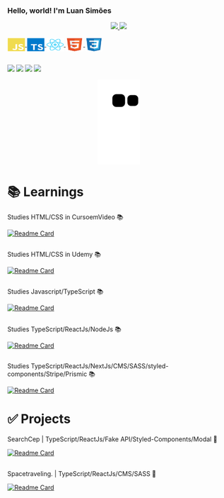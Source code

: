 ### Hello, world! I'm Luan Simões

<div align="center">
  <a href="https://github.com/SyLu4N">
  <img height="180em" src="https://github-readme-stats.vercel.app/api?username=sylu4n&show_icons=true&theme=dracula&include_all_commits=true&count_private=true"/>
  <img height="180em" src="https://github-readme-stats.vercel.app/api/top-langs/?username=sylu4n&layout=compact&langs_count=7&theme=dracula"/>
</div>
 <div style="display: inline_block"><br>
  <img align="center" alt="Javascript" height="30" width="40" src="https://raw.githubusercontent.com/devicons/devicon/master/icons/javascript/javascript-plain.svg">
  <img align="center" alt="TypeScript" height="30" width="40" src="https://raw.githubusercontent.com/devicons/devicon/master/icons/typescript/typescript-plain.svg">
  <img align="center" alt="React" height="30" width="40" src="https://raw.githubusercontent.com/devicons/devicon/master/icons/react/react-original.svg">
  <img align="center" alt="-HTML" height="30" width="40" src="https://raw.githubusercontent.com/devicons/devicon/master/icons/html5/html5-original.svg">
  <img align="center" alt="CSS" height="30" width="40" src="https://raw.githubusercontent.com/devicons/devicon/master/icons/css3/css3-original.svg">
</div>

##
  
<div> 
  <a href="https://www.instagram.com/_luannsimoes_/" target="_blank"><img src="https://img.shields.io/badge/-Instagram-%23E4405F?style=for-the-badge&logo=instagram&logoColor=white" target="_blank"></a>
 <a href="https://discord.gg/SyLu4N" target="_blank"><img src="https://img.shields.io/badge/Discord-7289DA?style=for-the-badge&logo=discord&logoColor=white" target="_blank"></a> 
  <a href = "mailto:luaan.carlos@hotmail.com"><img src="https://img.shields.io/badge/-Gmail-%23333?style=for-the-badge&logo=gmail&logoColor=white" target="_blank"></a>
  <a href="https://www.linkedin.com/in/luan-sim%C3%B5es-617492236/" target="_blank"><img src="https://img.shields.io/badge/-LinkedIn-%230077B5?style=for-the-badge&logo=linkedin&logoColor=white" target="_blank"></a> 
  
  <div align="center">
  
   ![Snake animation](https://github.com/SyLu4N/SyLu4N/blob/output/github-contribution-grid-snake.svg)
  
  </div>  
</div>

# 📚 Learnings

<div>  
   <p>Studies HTML/CSS in CursoemVideo 📚</p>
  
  [![Readme Card](https://github-readme-stats.vercel.app/api/pin/?username=SyLu4N&repo=HtmleCssCursoemVideo&theme=dracula)](https://github.com/SyLu4N/HtmleCssCursoemVideo)

  <h2></h2>
  
  <p>Studies HTML/CSS in Udemy 📚</p>
  
  [![Readme Card](https://github-readme-stats.vercel.app/api/pin/?username=SyLu4N&repo=HtmleCssUdemy&theme=dracula)](https://github.com/SyLu4N/HtmleCssUdemy)

  <h2></h2>
  
  <p>Studies Javascript/TypeScript 📚</p>
  
  [![Readme Card](https://github-readme-stats.vercel.app/api/pin/?username=SyLu4N&repo=JsUdemy&theme=dracula)](https://github.com/SyLu4N/JsUdemy)

  <h2></h2>

  <p>Studies TypeScript/ReactJs/NodeJs 📚</p>
  
  [![Readme Card](https://github-readme-stats.vercel.app/api/pin/?username=SyLu4N&repo=nlw-return&theme=dracula)](https://github.com/SyLu4N/nlw-return)

  <h2></h2>

  <p>Studies TypeScript/ReactJs/NextJs/CMS/SASS/styled-components/Stripe/Prismic 📚</p>
  
  [![Readme Card](https://github-readme-stats.vercel.app/api/pin/?username=SyLu4N&repo=ignite-rocketseat&theme=dracula)](https://github.com/SyLu4N/ignite-rocketseat)

</div>

# ✅ Projects

  <p>SearchCep | TypeScript/ReactJs/Fake API/Styled-Components/Modal 📍</p>
  
  [![Readme Card](https://github-readme-stats.vercel.app/api/pin/?username=SyLu4N&repo=APIEndereco&theme=dracula)](https://github.com/SyLu4N/APIEndereco)

  <h2></h2>

  <p>Spacetraveling. | TypeScript/ReactJs/CMS/SASS 📱</p>
  
  [![Readme Card](https://github-readme-stats.vercel.app/api/pin/?username=SyLu4N&repo=blogNextJs&theme=dracula)](https://github.com/SyLu4N/blogNextJs)

